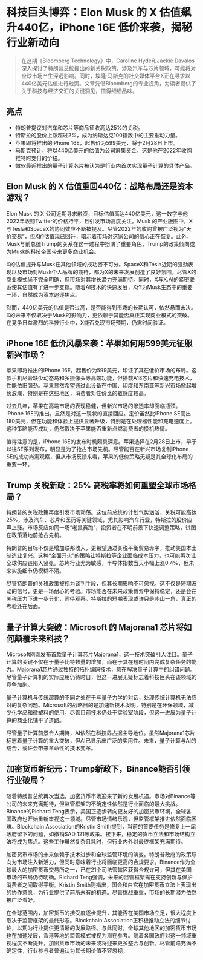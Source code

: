 # 科技巨头博弈：Elon Musk 的 X 估值飙升440亿，iPhone 16E 低价来袭，揭秘行业新动向

>在这期《Bloomberg Technology》中，Caroline Hyde和Jackie Davalos深入探讨了特朗普总统提出的新关税政策，涉及汽车与芯片领域，可能将对全球市场产生深远影响。同时，埃隆·马斯克的社交媒体平台X正在寻求以440亿美元估值进行融资。文章凭借Bloomberg的专业视角，为读者提供了关于科技与经济交汇的关键洞见，值得细细品味。

## 亮点
- 特朗普提议对汽车和芯片等商品征收高达25%的关税。
- 特斯拉的股价上涨超过2%，成为纳斯达克100指数中的主要推动力量。
- 苹果即将推出的iPhone 16E，起售价为599美元，将于2月28日上市。
- 马斯克预计，将以440亿美元的估值为公司筹集资金，这是他在2022年收购推特时支付的价格。
- 微软最近推出的量子计算芯片被认为是行业内首次实现量子计算的具体产品。

## Elon Musk 的 X 估值重回440亿：战略布局还是资本游戏？
Elon Musk 的 X 公司近期寻求融资，目标估值高达440亿美元，这一数字与他2022年收购Twitter的价格持平，且引发市场高度关注。Musk 的产业版图中，X与Tesla和SpaceX的协同效应不断被提及。尽管2022年的收购曾被广泛视为“天价交易”，但X的估值现已回升，暗示着市场对这家公司的信心正在恢复。此外，Musk与前总统Trump的关系在这一过程中扮演了重要角色，Trump的政策倾向或为Musk的科技帝国带来更多商业机会。

X的估值提升与Musk在其他领域的成功密不可分。SpaceX和Tesla近期的强劲表现以及市场对Musk个人品牌的期待，都为X的未来发展创造了良好氛围。尽管X的商业模式尚不完全明确，但市场对其增长潜力充满期待。同时，X与X.AI的紧密联系使其估值有了进一步支撑。随着AI技术的快速发展，X作为Musk生态中的重要一环，自然成为资本追逐焦点。

然而，440亿美元的估值是否过高，是否能得到市场的长期认可，依然悬而未决。X的未来不仅取决于Musk的影响力，更依赖于其能否真正实现商业模式的突破。在竞争日益激烈的科技行业中，X能否兑现市场预期，仍需时间验证。

## iPhone 16E 低价风暴来袭：苹果如何用599美元征服新兴市场？
苹果即将推出的iPhone 16E，起售价为599美元，印证了其在低价市场的布局。这款手机尽管缺少动态岛和多摄像头等高端功能，但搭载A18芯片和快速充电技术，性能依旧强劲。苹果显然希望通过此设备在中国、印度和东南亚等新兴市场掀起增长浪潮，特别是在这些地区，消费者对性价比的敏感度较高。

过去几年，苹果在高端市场的表现稳健，但新兴市场的渗透率却面临瓶颈。iPhone 16E的推出，显然是对这一现状的直接回应。定价虽然比iPhone SE高出180美元，但在功能和体验上提供显著升级，特别是在处理器性能和充电速度上。这种策略能否成功，仍然取决于苹果能否重新点燃消费者的换机热情。

值得注意的是，iPhone 16E的发布时机颇具深意。苹果选择在2月28日上市，早于以往SE系列发布，明显是为了抢占市场先机。尽管能否在新兴市场复制iPhone SE的成功尚需观察，但从市场反馈来看，苹果的低价策略无疑是其全球化布局的重要一环。

## Trump 关税新政：25% 高税率将如何重塑全球市场格局？
特朗普的关税政策再度引发市场动荡。这位前总统的计划气势汹汹，关税可能高达25%，涉及汽车、芯片和医药等关键领域，尤其影响汽车行业，特斯拉的股价应声上涨。市场反应如同一场“老鼠赛跑”，投资者在不明前景下快速调整策略，试图在政策落地前抢占先机。

特朗普的目标不仅是增加联邦收入，更希望通过关税平衡贸易赤字，推动美国本土制造业复兴。这种“全面开火”的策略让特斯拉等企业面临成本压力，也可能再次让全球供应链陷入紧张。芯片行业尤为敏感，半导体指数当天小幅上涨0.4%，但未来实施细节仍模糊不清。

尽管特朗普的关税政策被视为谈判手段，但其长期影响不可忽视。这不仅是短期波动的信号，更是一场耐心的考验。市场能否在未来政策博弈中保持稳定，还是会在关税压力下进一步分化，尚待观察。特斯拉的短期表现或许只是冰山一角，真正的考验还在后面。

## 量子计算大突破：Microsoft 的 Majorana1 芯片将如何颠覆未来科技？
Microsoft刚刚发布首款量子计算芯片Majorana1，这一技术突破引人注目。量子计算的关键不仅在于量子比特数量的增加，而在于其在短时间内完成复杂任务的能力。Majorana1芯片通过独特的拓扑编码技术，意在解决量子计算中的纠错问题。尽管量子计算机的实际应用仍待时日，但这一进展无疑标志着科技巨头在该领域的竞争加剧。

量子计算机与传统超算的不同之处在于与量子力学的对话，处理传统计算机无法应对的复杂问题。Microsoft的战略目的是加速新技术发明，特别是在环保领域，减少化学品和微塑料的使用。尽管目前技术仍处于实验室阶段，但这一进展为量子计算的商业化铺平了道路。

尽管量子计算前景令人期待，AI依然在科技界占据主导地位。虽然Majorana1芯片标志着量子计算的重大突破，但AI已显示出广泛的实用性。未来，量子计算与AI的结合，或许会带来革命性的技术变革。

## 加密货币新纪元：Trump新政下，Binance能否引领行业破局？
随着特朗普总统再次当选，加密货币市场迎来了新的发展机遇。市场对Binance等公司的未来充满期待，但监管框架的不确定性依然是行业面临的最大挑战。Binance的Richard Teng表示，美国正逐步转向更友好的加密货币环境，全球各国政府也开始重新审视这一领域。尽管市场情绪乐观，但监管框架推进依然面临困难。Blockchain Association的Kristin Smith提到，当前的首要任务是修复上一届政府留下的问题，如撤销SAD 121等政策。接下来，稳定的货币立法和市场结构立法将成为焦点。这些工作虽然复杂且耗时，但行业内外对最终框架充满期待。

加密货币市场的未来依赖于技术进步和全球监管环境的演变。特朗普政府的政策导向为市场注入新活力，但同时意味着行业将面临更高的合规要求。Binance作为全球最大的加密货币交易所之一，已在21个司法管辖区获得合规许可，但其在美国市场的布局仍待明确。Richard Teng强调，未来的监管框架需在支持创新与保护消费者之间取得平衡。Kristin Smith则指出，国会和白宫在加密货币立法上表现出的协作意愿，为行业提供了前所未有的机遇。尽管挑战重重，市场的长期潜力依然被广泛看好。

在全球范围内，加密货币的接受度逐步提升，其能否在美国市场立足，很大程度上取决于监管框架的最终形态。Blockchain Association正积极推动立法的细节讨论，以期为行业提供更清晰的发展路径。与此同时，全球其他地区的加密货币市场也在加速发展，香港等地的监管模式被视为潜在参考。随着各国政府对这一领域重视程度不断提升，加密货币市场的未来或将迎来更多整合与创新。尽管前路充满不确定性，行业参与者普遍认为其长期价值不容忽视。